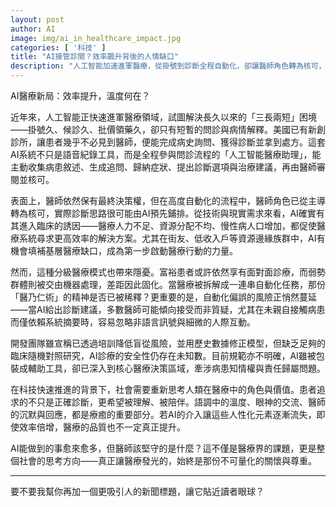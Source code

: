 ```yaml
---
layout: post
author: AI
image: img/ai_in_healthcare_impact.jpg
categories: [ '科技' ]
title: "AI接管診間？效率飆升背後的人情缺口"  
description: "人工智能加速進軍醫療，從掛號到診斷全程自動化，卻讓醫師角色轉為核可，人性化關懷恐被稀釋，醫病關係進入新考驗"  "
---
```

AI醫療新局：效率提升，溫度何在？  

近年來，人工智能正快速進軍醫療領域，試圖解決長久以來的「三長兩短」困境——掛號久、候診久、批價領藥久，卻只有短暫的問診與病情解釋。美國已有新創診所，讓患者幾乎不必見到醫師，便能完成病史詢問、獲得診斷並拿到處方。這套AI系統不只是語音紀錄工具，而是全程參與問診流程的「人工智能醫療助理」，能主動收集病患敘述、生成追問、歸納症狀、提出診斷選項與治療建議，再由醫師審閱並核可。  

表面上，醫師依然保有最終決策權，但在高度自動化的流程中，醫師角色已從主導轉為核可，實際診斷思路很可能由AI預先鋪排。從技術與現實需求來看，AI確實有其進入臨床的誘因——醫療人力不足、資源分配不均、慢性病人口增加，都促使醫療系統尋求更高效率的解決方案。尤其在街友、低收入戶等資源邊緣族群中，AI有機會填補基層醫療缺口，成為第一步啟動醫療行動的力量。  

然而，這種分級醫療模式也帶來隱憂。富裕患者或許依然享有面對面診療，而弱勢群體則被交由機器處理，差距因此固化。當醫療被拆解成一連串自動化任務，那份「醫乃仁術」的精神是否已被稀釋？更重要的是，自動化偏誤的風險正悄然蔓延——當AI給出診斷建議，多數醫師可能傾向接受而非質疑，尤其在未親自接觸病患而僅依賴系統摘要時，容易忽略非語言訊號與細微的人際互動。  

開發團隊雖宣稱已透過培訓降低盲從風險，並用歷史數據修正模型，但缺乏足夠的臨床隨機對照研究，AI診療的安全性仍存在未知數。目前規範亦不明確，AI雖被包裝成輔助工具，卻已深入到核心醫療決策區域，牽涉病患知情權與責任歸屬問題。  

在科技快速推進的背景下，社會需要重新思考人類在醫療中的角色與價值。患者追求的不只是正確診斷，更希望被理解、被陪伴。語調中的溫度、眼神的交流、醫師的沉默與回應，都是療癒的重要部分。若AI的介入讓這些人性化元素逐漸流失，即使效率倍增，醫療的品質也不一定真正提升。  

AI能做到的事愈來愈多，但醫師該堅守的是什麼？這不僅是醫療界的課題，更是整個社會的思考方向——真正讓醫療發光的，始終是那份不可量化的關懷與尊重。  

---

要不要我幫你再加一個更吸引人的新聞標題，讓它貼近讀者眼球？